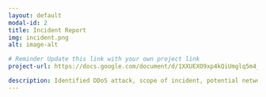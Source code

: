 ```yaml
---
layout: default
modal-id: 2
title: Incident Report
img: incident.png
alt: image-alt

# Reminder Update this link with your own project link
project-url: https://docs.google.com/document/d/1XXUEXO9xp4kQiUmglq5m4_VxGBEdQDHwLmWpa6XAKD0/edit?tab=t.0

description: Identified DDoS attack, scope of incident, potential network vulnerabilities and protection measures, and properly documented analysis and recovery plans in order to restore normal operations and maintain alignment with NIST CSF best practices.
---
```


